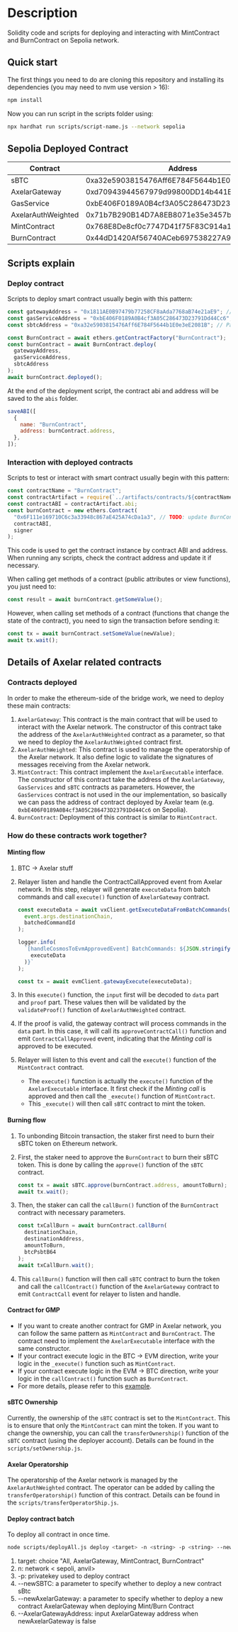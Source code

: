 # Description

Solidity code and scripts for deploying and interacting with MintContract and BurnContract on Sepolia network.

## Quick start

The first things you need to do are cloning this repository and installing its
dependencies (you may need to nvm use version > 16):

```sh
npm install
```

Now you can run script in the scripts folder using:

```sh
npx hardhat run scripts/script-name.js --network sepolia
```

## Sepolia Deployed Contract

| Contract           | Address                                    |
| ------------------ | ------------------------------------------ |
| sBTC               | 0xa32e5903815476Aff6E784F5644b1E0e3eE2081B |
| AxelarGateway      | 0xd70943944567979d99800DD14b441B1D3A601A1D |
| GasService         | 0xbE406F0189A0B4cf3A05C286473D23791Dd44Cc6 |
| AxelarAuthWeighted | 0x71b7B290B14D7A8EB8071e35e3457b192b4a7fB6 |
| MintContract       | 0x768E8De8cf0c7747D41f75F83C914a19C5921Cf3 |
| BurnContract       | 0x44dD1420Af56740ACeb697538227A9A787067786 |

## Scripts explain

### Deploy contract

Scripts to deploy smart contract usually begin with this pattern:

```javascript
const gatewayAddress = "0x1811AE0B97479b77258CF8aAda7768aB74e21aE9"; // Params passed to constructor of BurnContract
const gasServiceAddress = "0xbE406F0189A0B4cf3A05C286473D23791Dd44Cc6"; // Params passed to constructor of BurnContract
const sbtcAddress = "0xa32e5903815476Aff6E784F5644b1E0e3eE2081B"; // Params passed to constructor of BurnContract

const BurnContract = await ethers.getContractFactory("BurnContract");
const burnContract = await BurnContract.deploy(
  gatewayAddress,
  gasServiceAddress,
  sbtcAddress
);
await burnContract.deployed();
```

At the end of the deployment script, the contract abi and address will be saved to the `abis` folder.

```javascript
saveABI([
  {
    name: "BurnContract",
    address: burnContract.address,
  },
]);
```

### Interaction with deployed contracts

Scripts to test or interact with smart contract usually begin with this pattern:

```javascript
const contractName = "BurnContract";
const contractArtifact = require(`../artifacts/contracts/${contractName}.sol/${contractName}.json`);
const contractABI = contractArtifact.abi;
const burnContract = new ethers.Contract(
  "0x6F111e169710C6c3a33948c867aE425A74cDa1a3", // TODO: update BurnContract address
  contractABI,
  signer
);
```

This code is used to get the contract instance by contract ABI and address.  
When running any scripts, check the contract address and update it if necessary.

When calling get methods of a contract (public attributes or view functions), you just need to:

```javascript
const result = await burnContract.getSomeValue();
```

However, when calling set methods of a contract (functions that change the state of the contract), you need to sign the transaction before sending it:

```javascript
const tx = await burnContract.setSomeValue(newValue);
await tx.wait();
```

## Details of Axelar related contracts

### Contracts deployed

In order to make the ethereum-side of the bridge work, we need to deploy these main contracts:

1. `AxelarGateway`: This contract is the main contract that will be used to interact with the Axelar network. The constructor of this contract take the address of the `AxelarAuthWeighted` contract as a parameter, so that we need to deploy the `AxelarAuthWeighted` contract first.
1. `AxelarAuthWeighted`: This contract is used to manage the operatorship of the Axelar network. It also define logic to validate the signatures of messages receiving from the Axelar network.
1. `MintContract`: This contract implement the `AxelarExecutable` interface. The constructor of this contract take the address of the `AxelarGateway`, `GasServices` and `sBTC` contracts as parameters. However, the `GasServices` contract is not used in the our implementation, so basically we can pass the address of contract deployed by Axelar team (e.g. `0xbE406F0189A0B4cf3A05C286473D23791Dd44Cc6` on Sepolia).
1. `BurnContract`: Deployment of this contract is similar to `MintContract`.

### How do these contracts work together?

#### Minting flow

1. BTC -> Axelar stuff
1. Relayer listen and handle the ContractCallApproved event from Axelar network. In this step, relayer will generate `executeData` from batch commands and call `execute()` function of `AxelarGateway` contract.

   ```javascript
   const executeData = await vxClient.getExecuteDataFromBatchCommands(
     event.args.destinationChain,
     batchedCommandId
   );

   logger.info(
     `[handleCosmosToEvmApprovedEvent] BatchCommands: ${JSON.stringify(
       executeData
     )}`
   );

   const tx = await evmClient.gatewayExecute(executeData);
   ```

1. In this `execute()` function, the `input` first will be decoded to `data` part and `proof` part. These values then will be validated by the `validateProof()` function of `AxelarAuthWeighted` contract.
1. If the proof is valid, the gateway contract will process commands in the `data` part. In this case, it will call its `approveContractCall()` function and emit `ContractCallApproved` event, indicating that the _Minting call_ is approved to be executed.
1. Relayer will listen to this event and call the `execute()` function of the `MintContract` contract.
   - The `execute()` function is actually the `execute()` function of the `AxelarExecutable` interface. It first check if the _Minting call_ is approved and then call the `_execute()` function of `MintContract`.
   - This `_execute()` will then call `sBTC` contract to mint the token.

#### Burning flow

1. To unbonding Bitcoin transaction, the staker first need to burn their sBTC token on Ethereum network.

1. First, the staker need to approve the `BurnContract` to burn their sBTC token. This is done by calling the `approve()` function of the `sBTC` contract.

   ```javascript
   const tx = await sBTC.approve(burnContract.address, amountToBurn);
   await tx.wait();
   ```

1. Then, the staker can call the `callBurn()` function of the `BurnContract` contract with necessary parameters.

   ```javascript
   const txCallBurn = await burnContract.callBurn(
     destinationChain,
     destinationAddress,
     amountToBurn,
     btcPsbtB64
   );
   await txCallBurn.wait();
   ```

1. This `callBurn()` function will then call `sBTC` contract to burn the token and call the `callContract()` function of the `AxelarGateway` contract to emit `ContractCall` event for relayer to listen and handle.

#### Contract for GMP

- If you want to create another contract for GMP in Axelar network, you can follow the same pattern as `MintContract` and `BurnContract`. The contract need to implement the `AxelarExecutable` interface with the same constructor.
- If your contract execute logic in the BTC -> EVM direction, write your logic in the `_execute()` function such as `MintContract`.
- If your contract execute logic in the EVM -> BTC direction, write your logic in the `callContract()` function such as `BurnContract`.
- For more details, please refer to this [example](https://github.com/axelarnetwork/axelar-examples/tree/main/examples/evm/call-contract).

#### sBTC Ownership

Currently, the ownership of the `sBTC` contract is set to the `MintContract`. This is to ensure that only the `MintContract` can mint the token. If you want to change the ownership, you can call the `transferOwnership()` function of the `sBTC` contract (using the deployer account). Details can be found in the `scripts/setOwnership.js`.

#### Axelar Operatorship

The operatorship of the Axelar network is managed by the `AxelarAuthWeighted` contract. The operator can be added by calling the `transferOperatorship()` function of this contract. Details can be found in the `scripts/transferOperatorShip.js`.

#### Deploy contract batch

To deploy all contract in once time.

  ```bash
  node scripts/deployAll.js deploy <target> -n <string> -p <string> --newSBTC <bool> --newAxelarGateway <bool> 
  ```

  1. target: choice "All, AxelarGateway, MintContract, BurnContract"
  1. n: network < sepoli, anvil>
  1. -p: privatekey used to deploy contract
  1. --newSBTC: a parameter to specify whether to deploy a new contract sBtc
  1. --newAxelarGateway: a parameter to specify whether to deploy a new contract AxelarGateway when deploying Mint/Burn Contract
  1. --AxelarGatewayAddress: input AxelarGateway address when newAxelarGateway is false
